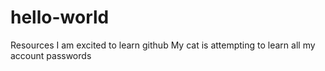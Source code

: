 # hello-world
Resources 
I am excited to learn github
My cat is attempting to learn all my account passwords
